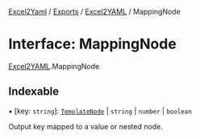 [Excel2Yaml](../README.md) / [Exports](../modules.md) / [Excel2YAML](../modules/Excel2YAML.md) / MappingNode

# Interface: MappingNode

[Excel2YAML](../modules/Excel2YAML.md).MappingNode

## Indexable

▪ [key: `string`]: [`TemplateNode`](../modules/Excel2YAML.md#templatenode) \| `string` \| `number` \| `boolean`

Output key mapped to a value or nested node.
